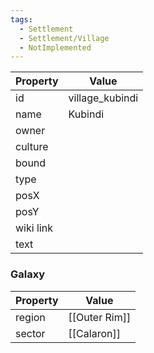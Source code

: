 ```yaml
---
tags:
  - Settlement
  - Settlement/Village
  - NotImplemented
---
```


| Property  | Value           |
| --------- | --------------- |
| id        | village_kubindi |
| name      | Kubindi         |
| owner     |                 |
| culture   |                 |
| bound     |                 |
| type      |                 |
| posX      |                 |
| posY      |                 |
| wiki link |                 |
| text      |                 |

### Galaxy
| Property | Value         |
| -------- | ------------- |
| region   | [[Outer Rim]] |
| sector   | [[Calaron]]   |

